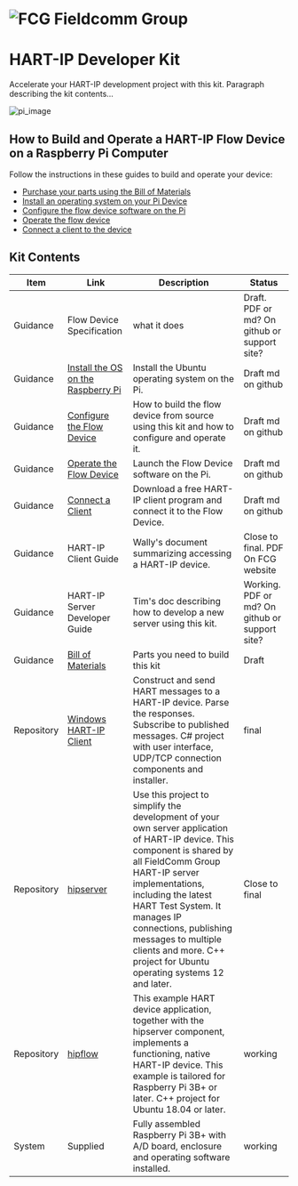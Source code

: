 ![FCG](https://avatars0.githubusercontent.com/u/26013747?s=100&v=4) Fieldcomm Group
=====================

# HART-IP Developer Kit

Accelerate your HART-IP development project with this kit. Paragraph describing the kit contents…

![pi_image](https://github.com/FieldCommGroup/HART-IP-Developer-Kit/blob/master/media/RaspberryPi3B%2BDiagram.png)

## How to Build and Operate a HART-IP Flow Device on a Raspberry Pi Computer

Follow the instructions in these guides to build and operate your device:
* [Purchase your parts using the Bill of Materials](https://github.com/FieldCommGroup/HART-IP-Developer-Kit/blob/master/doc/Bill%20of%20Materials.md)
* [Install an operating system on your Pi Device](https://github.com/FieldCommGroup/HART-IP-Developer-Kit/blob/master/doc/Install%20OS.md)
* [Configure the flow device software on the Pi](https://github.com/FieldCommGroup/HART-IP-Developer-Kit/blob/master/doc/Configure%20the%20Flow%20Device.md)
* [Operate the flow device](https://github.com/FieldCommGroup/HART-IP-Developer-Kit/blob/master/doc/Operate%20the%20Flow%20Device.md)
* [Connect a client to the device](https://github.com/FieldCommGroup/HART-IP-Developer-Kit/blob/master/doc/Connect%20a%20Client.md)

## Kit Contents

| **Item** | **Link** | **Description** | **Status**|
|----------|----------|-----------------|-----------|
| Guidance | Flow Device Specification | what it does |  Draft.  PDF or md?  On github or support site?|
| Guidance | [Install the OS on the Raspberry Pi](https://github.com/FieldCommGroup/HART-IP-Developer-Kit/blob/master/doc/Install%20OS.md) | Install the Ubuntu operating system on the Pi.| Draft md on github |
| Guidance | [Configure the Flow Device](https://github.com/FieldCommGroup/HART-IP-Developer-Kit/blob/master/doc/Configure%20the%20Flow%20Device.md) | How to build the flow device from source using this kit and how to configure and operate it.| Draft md on github |
| Guidance | [Operate the Flow Device](https://github.com/FieldCommGroup/HART-IP-Developer-Kit/blob/master/doc/Operate%20the%20Flow%20Device.md) | Launch the Flow Device software on the Pi.| Draft md on github |
| Guidance | [Connect a Client](https://github.com/FieldCommGroup/HART-IP-Developer-Kit/blob/master/doc/Connect%20a%20Client.md) | Download a free HART-IP client program and connect it to the Flow Device.| Draft md on github |
| Guidance | HART-IP Client Guide | Wally's document summarizing accessing a HART-IP device.|    Close to final.  PDF  On FCG website|
| Guidance | HART-IP Server Developer Guide | Tim's doc describing how to develop a new server using this kit. | Working.  PDF or md?  On github or support site?|
| Guidance | [Bill of Materials](https://github.com/FieldCommGroup/HART-IP-Developer-Kit/blob/master/doc/Bill%20of%20Materials.md) | Parts you need to build this kit | Draft |
|Repository| [Windows HART-IP Client](https://github.com/FieldCommGroup/WindowsHartIpClient) | Construct and send HART messages to a HART-IP device. Parse the responses. Subscribe to published messages. C\# project with user interface, UDP/TCP connection components and installer.| final|
|Repository| [hipserver](https://github.com/FieldCommGroup/hipserver)| Use this project to simplify the development of your own server application of HART-IP device. This component is shared by all FieldComm Group HART-IP server implementations, including the latest HART Test System. It manages IP connections, publishing messages to multiple clients and more. C++ project for Ubuntu operating systems 12 and later. | Close to final |
|Repository| [hipflow](https://github.com/FieldCommGroup/hipflow)    | This example HART device application, together with the hipserver component, implements a functioning, native HART-IP device. This example is tailored for Raspberry Pi 3B+ or later. C++ project for Ubuntu 18.04 or later. | working|
| System | Supplied | Fully assembled Raspberry Pi 3B+ with A/D board, enclosure and operating software installed. | working |




